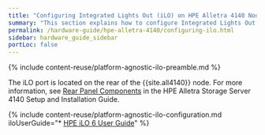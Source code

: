 ```yaml
---
title: "Configuring Integrated Lights Out (iLO) on HPE Alletra 4140 Nodes"
summary: "This section explains how to configure Integrated Lights Out (iLO) on HPE Alletra 4140 nodes."
permalink: /hardware-guide/hpe-alletra-4140/configuring-ilo.html
sidebar: hardware_guide_sidebar
portLoc: false
---
```


{% include content-reuse/platform-agnostic-ilo-preamble.md %}

The iLO port is located on the rear of the {{site.all4140}} node. For more information, see [Rear Panel Components](https://support.hpe.com/hpesc/public/docDisplay?docId=sd00003805en_us&page=GUID-07E81AC8-8384-4EB1-A4F8-F22C884A91E6.html) in the HPE Alletra Storage Server 4140 Setup and Installation Guide.

{% include content-reuse/platform-agnostic-ilo-configuration.md iloUserGuide="* [HPE iLO 6 User Guide](https://support.hpe.com/hpesc/public/docDisplay?docId=sd00002007en_us)" %}
